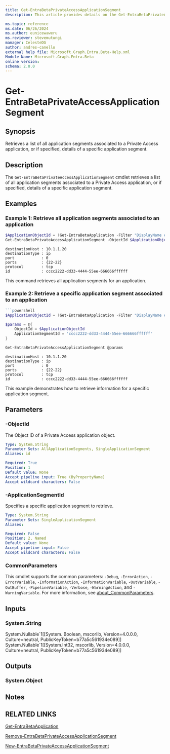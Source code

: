 ```yaml
---
title: Get-EntraBetaPrivateAccessApplicationSegment
description: This article provides details on the Get-EntraBetaPrivateAccessApplicationSegment command.

ms.topic: reference
ms.date: 06/26/2024
ms.author: eunicewaweru
ms.reviewer: stevemutungi
manager: CelesteDG
author: andres-canello
external help file: Microsoft.Graph.Entra.Beta-Help.xml
Module Name: Microsoft.Graph.Entra.Beta
online version:
schema: 2.0.0
---
```


# Get-EntraBetaPrivateAccessApplicationSegment

## Synopsis

Retrieves a list of all application segments associated to a Private Access application, or if specified, details of a specific application segment.

## Description

The `Get-EntraBetaPrivateAccessApplicationSegment` cmdlet retrieves a list of all application segments associated to a Private Access application, or if specified, details of a specific application segment.

## Examples

### Example 1: Retrieve all application segments associated to an application

```powershell
$ApplicationObjectId = (Get-EntraBetaApplication -Filter "DisplayName eq '<GlobalSecureAccess_Application_DisplayName>'").ObjectId
Get-EntraBetaPrivateAccessApplicationSegment -ObjectId $ApplicationObjectId
```

```Output
destinationHost : 10.1.1.20
destinationType : ip
port            : 0
ports           : {22-22}
protocol        : tcp
id              : cccc2222-dd33-4444-55ee-666666ffffff
```

This command retrieves all application segments for an application.

### Example 2: Retrieve a specific application segment associated to an application

```powershell
```powershell
$ApplicationObjectId = (Get-EntraBetaApplication -Filter "DisplayName eq '<GlobalSecureAccess_Application_DisplayName>'").ObjectId

$params = @{
    ObjectId = $ApplicationObjectId
    ApplicationSegmentId = 'cccc2222-dd33-4444-55ee-666666ffffff'
}

Get-EntraBetaPrivateAccessApplicationSegment @params
```

```Output
destinationHost : 10.1.1.20
destinationType : ip
port            : 0
ports           : {22-22}
protocol        : tcp
id              : cccc2222-dd33-4444-55ee-666666ffffff
```

This example demonstrates how to retrieve information for a specific application segment.

## Parameters

### -ObjectId

The Object ID of a Private Access application object.

```yaml
Type: System.String
Parameter Sets: AllApplicationSegments, SingleApplicationSegment
Aliases: id

Required: True
Position: 1
Default value: None
Accept pipeline input: True (ByPropertyName)
Accept wildcard characters: False
```

### -ApplicationSegmentId

Specifies a specific application segment to retrieve.

```yaml
Type: System.String
Parameter Sets: SingleApplicationSegment
Aliases:

Required: False
Position: 2, Named
Default value: None
Accept pipeline input: False
Accept wildcard characters: False
```

### CommonParameters

This cmdlet supports the common parameters: `-Debug`, `-ErrorAction`, `-ErrorVariable`, `-InformationAction`, `-InformationVariable`, `-OutVariable`, `-OutBuffer`, `-PipelineVariable`, `-Verbose`, `-WarningAction`, and `-WarningVariable`. For more information, see [about_CommonParameters](https://go.microsoft.com/fwlink/?LinkID=113216).

## Inputs

### System.String

System.Nullable\`1\[\[System. Boolean, mscorlib, Version=4.0.0.0, Culture=neutral, PublicKeyToken=b77a5c561934e089\]\] System.Nullable\`1\[\[System.Int32, mscorlib, Version=4.0.0.0, Culture=neutral, PublicKeyToken=b77a5c561934e089\]\]

## Outputs

### System.Object

## Notes

## RELATED LINKS

[Get-EntraBetaApplication](Get-EntraBetaApplication.md)

[Remove-EntraBetaPrivateAccessApplicationSegment](Remove-EntraBetaPrivateAccessApplicationSegment.md)

[New-EntraBetaPrivateAccessApplicationSegment](New-EntraBetaPrivateAccessApplicationSegment.md)

